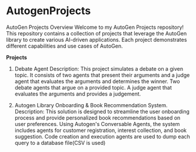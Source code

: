 # AutogenProjects
AutoGen Projects
Overview
Welcome to my AutoGen Projects repository! This repository contains a collection of projects that leverage the AutoGen library to create various AI-driven applications. Each project demonstrates different capabilities and use cases of AutoGen.

**Projects**
1. Debate Agent
Description: This project simulates a debate on a given topic. It consists of two agents that present their arguments and a judge agent that evaluates the arguments and determines the winner. Two debate agents that argue on a provided topic. A judge agent that evaluates the arguments and provides a judgement.

2. Autogen Library Onboarding & Book Recommendation System.
Description: This solution is designed to streamline the user onboarding process and provide personalized book recommendations based on user preferences. Using Autogen's Conversable Agents, the system includes agents for customer registration, interest collection, and book suggestion. Code creation and execution agents are used to dump each query to a database file(CSV is used)
   
